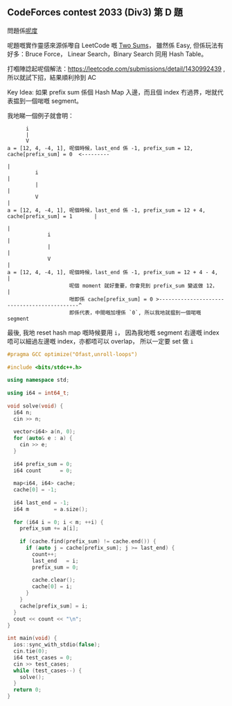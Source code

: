 ## CodeForces contest 2033 (Div3) 第 D 題

問題係[呢度](https://codeforces.com/contest/2033/problem/D)

呢題嘅實作靈感來源係嚟自 LeetCode 嘅 [Two Sums](https://leetcode.com/problems/two-sum/description/)，
雖然係 Easy, 但係玩法有好多：Bruce Force， Linear Search，Binary Search 同用 Hash Table。

打嗰陣諗起呢個解法：https://leetcode.com/submissions/detail/1430992439 ,所以就試下招，結果順利拎到 AC

Key Idea: 如果 prefix sum 係個 Hash Map 入邊，而且個 index 冇過界，咁就代表揾到一個啱嘅 segment。

我地睇一個例子就會明：
```
      i
      |
      V
a = [12, 4, -4, 1], 呢個時候，last_end 係 -1, prefix_sum = 12, cache[prefix_sum] = 0  <---------
                                                                                             |
         i                                                                                   |
         |                                                                                   |
         V                                                                                   |
a = [12, 4, -4, 1], 呢個時候，last_end 係 -1, prefix_sum = 12 + 4, cache[prefix_sum] = 1       |
                                                                                             |
             i                                                                               |
             |                                                                               |
             V                                                                               |
a = [12, 4, -4, 1], 呢個時候，last_end 係 -1, prefix_sum = 12 + 4 - 4,                         |
　　　　　　　　　　　　呢個 moment 就好重要，你會見到 prefix_sum 變返做 12，                         |
                    咁即係 cache[prefix_sum] = 0 >--------------------------------------------^ 
                    即係代表，中間嘅加埋係 `0`, 所以我地就揾到一個啱嘅 segment
```

最後, 我地 reset hash map 嘅時候要用 `i`，
因為我地嘅 segment 右邊嘅 index 唔可以細過左邊嘅 index，亦都唔可以 overlap，
所以一定要 set 做 `i`

```cpp
#pragma GCC optimize("Ofast,unroll-loops")
  
#include <bits/stdc++.h>
  
using namespace std;
  
using i64 = int64_t;
  
void solve(void) {
  i64 n;
  cin >> n;
  
  vector<i64> a(n, 0);
  for (auto& e : a) {
    cin >> e;
  }
  
  i64 prefix_sum = 0;
  i64 count      = 0;
  
  map<i64, i64> cache;
  cache[0] = -1;
  
  i64 last_end = -1;
  i64 m        = a.size();
  
  for (i64 i = 0; i < m; ++i) {
    prefix_sum += a[i];
  
    if (cache.find(prefix_sum) != cache.end()) {
      if (auto j = cache[prefix_sum]; j >= last_end) {
        count++;
        last_end   = i;
        prefix_sum = 0;
  
        cache.clear();
        cache[0] = i;
      }
    }
    cache[prefix_sum] = i;
  }
  cout << count << "\n";
}
  
int main(void) {
  ios::sync_with_stdio(false);
  cin.tie(0);
  i64 test_cases = 0;
  cin >> test_cases;
  while (test_cases--) {
    solve();
  }
  return 0;
}
```
